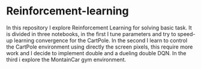 # Reinforcement-learning
In this repository I explore Reinforcement Learning for solving basic task.
It is divided in three notebooks, in the first I tune parameters and try
to speed-up learning convergence for the CartPole. In the second I learn to control the
CartPole environment using directly the screen pixels, this require more work and I decide
to implement double and a dueling double DQN. In the third i explore the MontainCar gym environment.

